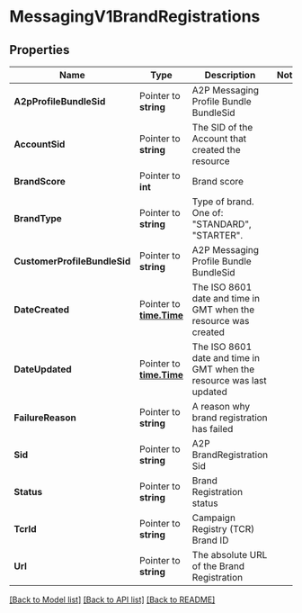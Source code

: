 # MessagingV1BrandRegistrations

## Properties

Name | Type | Description | Notes
------------ | ------------- | ------------- | -------------
**A2pProfileBundleSid** | Pointer to **string** | A2P Messaging Profile Bundle BundleSid |
**AccountSid** | Pointer to **string** | The SID of the Account that created the resource |
**BrandScore** | Pointer to **int** | Brand score |
**BrandType** | Pointer to **string** | Type of brand. One of: \"STANDARD\", \"STARTER\". |
**CustomerProfileBundleSid** | Pointer to **string** | A2P Messaging Profile Bundle BundleSid |
**DateCreated** | Pointer to [**time.Time**](time.Time.md) | The ISO 8601 date and time in GMT when the resource was created |
**DateUpdated** | Pointer to [**time.Time**](time.Time.md) | The ISO 8601 date and time in GMT when the resource was last updated |
**FailureReason** | Pointer to **string** | A reason why brand registration has failed |
**Sid** | Pointer to **string** | A2P BrandRegistration Sid |
**Status** | Pointer to **string** | Brand Registration status |
**TcrId** | Pointer to **string** | Campaign Registry (TCR) Brand ID |
**Url** | Pointer to **string** | The absolute URL of the Brand Registration |

[[Back to Model list]](../README.md#documentation-for-models) [[Back to API list]](../README.md#documentation-for-api-endpoints) [[Back to README]](../README.md)


